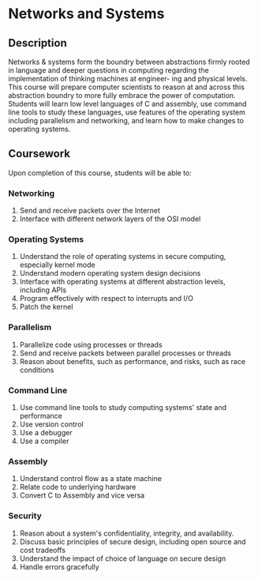 # Networks and Systems

## Description

Networks & systems form the boundry between abstractions firmly rooted in language and
deeper questions in computing regarding the implementation of thinking machines at engineer-
ing and physical levels. This course will prepare computer scientists to reason at and across this
abstraction boundry to more fully embrace the power of computation.
Students will learn low level languages of C and assembly, use command line tools to study these
languages, use features of the operating system including parallelism and networking, and learn
how to make changes to operating systems.

## Coursework

Upon completion of this course, students will be able to:

### Networking

1. Send and receive packets over the Internet
2. Interface with different network layers of the OSI model

### Operating Systems

1. Understand the role of operating systems in secure computing, especially kernel mode
2. Understand modern operating system design decisions
3. Interface with operating systems at different abstraction levels, including APIs
4. Program effectively with respect to interrupts and I/O
5. Patch the kernel

### Parallelism

1. Parallelize code using processes or threads
2. Send and receive packets between parallel processes or threads
3. Reason about benefits, such as performance, and risks, such as race conditions

### Command Line

1. Use command line tools to study computing systems' state and performance
2. Use version control
3. Use a debugger
4. Use a compiler

### Assembly

1. Understand control flow as a state machine
2. Relate code to underlying hardware
3. Convert C to Assembly and vice versa

### Security

1. Reason about a system's confidentiality, integrity, and availability.
2. Discuss basic principles of secure design, including open source and cost tradeoffs
3. Understand the impact of choice of language on secure design
4. Handle errors gracefully
